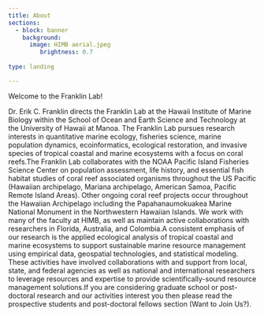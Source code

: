 ```yaml
---
title: About
sections:
  - block: banner  
    background:
      image: HIMB aerial.jpeg
         brightness: 0.7
          
type: landing

---
```

Welcome to the Franklin Lab!

Dr. Erik C. Franklin directs the Franklin Lab at the Hawaii Institute of Marine Biology within the
School of Ocean and Earth Science and Technology at the University of Hawaii at Manoa. The
Franklin Lab pursues research interests in quantitative marine ecology, fisheries science, marine
population dynamics, ecoinformatics, ecological restoration, and invasive species of tropical
coastal and marine ecosystems with a focus on coral reefs.The Franklin Lab collaborates with the
NOAA Pacific Island Fisheries Science Center on population assessment, life history, and
essential fish habitat studies of coral reef associated organisms throughout the US Pacific
(Hawaiian archipelago, Mariana archipelago, American Samoa, Pacific Remote Island Areas).
Other ongoing coral reef projects occur throughout the Hawaiian Archipelago including the
Papahanaumokuakea Marine National Monument in the Northwestern Hawaiian Islands. We
work with many of the faculty at HIMB, as well as maintain active collaborations with
researchers in Florida, Australia, and Colombia.A consistent emphasis of our research is the
applied ecological analysis of tropical coastal and marine ecosystems to support sustainable
marine resource management using empirical data, geospatial technologies, and statistical
modeling. These activities have involved collaborations with and support from local, state, and
federal agencies as well as national and international researchers to leverage resources and
expertise to provide scientifically-sound resource management solutions.If you are considering
graduate school or post-doctoral research and our activities interest you then please read the
prospective students and post-doctoral fellows section (Want to Join Us?).
